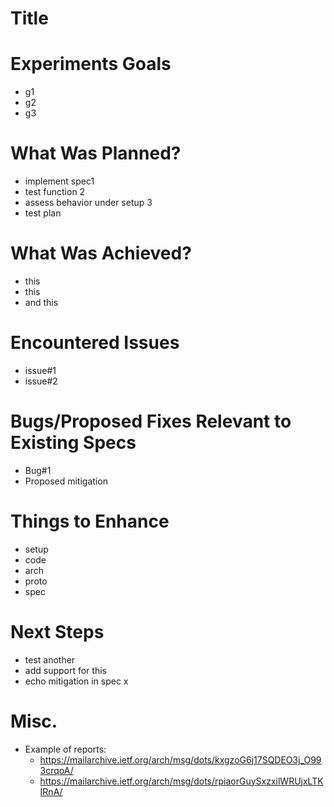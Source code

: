 # Title

# Experiments Goals

* g1
* g2
* g3

# What Was Planned?

* implement spec1
* test function 2
* assess behavior under setup 3
* test plan

# What Was Achieved?

* this
* this
* and this

# Encountered Issues

* issue#1
* issue#2

# Bugs/Proposed Fixes Relevant to Existing Specs

* Bug#1
* Proposed mitigation

# Things to Enhance

* setup
* code
* arch
* proto
* spec

# Next Steps

* test another
* add support for this
* echo mitigation in spec x

# Misc.

* Example of reports:
  +	https://mailarchive.ietf.org/arch/msg/dots/kxgzoG6j17SQDEO3j_O993crqoA/ 
  + https://mailarchive.ietf.org/arch/msg/dots/rpiaorGuySxzxilWRUjxLTKIRnA/  
